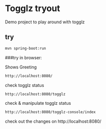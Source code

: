 # Togglz tryout

Demo project to play around with togglz

## try
```bash
mvn spring-boot:run
```

###try in browser:

Shows Greeting
```bash
http://localhost:8080/
```

check togglz status
```bash
http://localhost:8080/togglz
```

check & manipulate togglz status
```bash
http://localhost:8080/togglz-console/index
```
check out the changes on http://localhost:8080/
